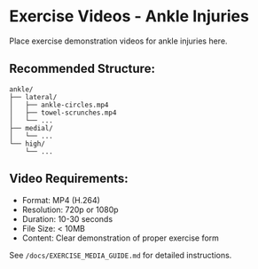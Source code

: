 # Exercise Videos - Ankle Injuries

Place exercise demonstration videos for ankle injuries here.

## Recommended Structure:
```
ankle/
├── lateral/
│   ├── ankle-circles.mp4
│   ├── towel-scrunches.mp4
│   └── ...
├── medial/
│   └── ...
└── high/
    └── ...
```

## Video Requirements:
- Format: MP4 (H.264)
- Resolution: 720p or 1080p
- Duration: 10-30 seconds
- File Size: < 10MB
- Content: Clear demonstration of proper exercise form

See `/docs/EXERCISE_MEDIA_GUIDE.md` for detailed instructions.
